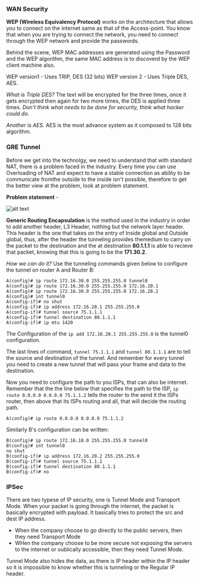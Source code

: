 ### WAN Security

**WEP (Wireless Equivalency Protocol)** works on the architecture that allows you to connect on the internet same as that of the Access-point. You know that when you are trying to connect the network, you need to connect through the WEP network and provide the passwords.

Behind the scene, WEP MAC addresses are generated using the Password and the WEP algorithm, the same MAC address is to discoverd by the WEP client machine also.

WEP version1 - Uses TRIP, DES (32 bits)
WEP version 2 - Uses Triple DES, AES.

*What is Triple DES?* The text will be encrypted for the three times, once it gets encrypted then again for two more times, the DES is applied three times. *Don't think what needs to be done for security, think what hacker could do.*

*Another is AES.* AES is the most advance system as it composed to 128 bits algorithm.


### GRE Tunnel

Before we get into the technolgy, we need to understand that with standard NAT, there is a problem faced in the industry. Every time you can use Overloading of NAT and expect to have a stable connection as ability to be communicate fromthe outside to the inside isn't possible, therefore to get the better view at the problem, look at problem statement.


**Problem statement** - 

![alt text](gre-tunnel.png)


**Generic Routing Encapsulation** is the method used in the industry in order to add another header, L3 Header, nothing but the network layer header. This header is the one that takes on the entry of Inside global and Outside global, thus, after the header the tunneling provides themedium to carry on the packet to the destination and the at destination **80.1.1.1** is able to recieve that packet, knowing that this is going to be the **171.30.2**.

*How we can do it?* Use the tunneling commands given below to configure the tunnel on router A and Router B:

```
A(config)# ip route 172.16.30.0 255.255.255.0 tunnel0 
A(config)# ip route 172.16.30.0 255.255.255.0 172.16.20.1
A(config)# ip route 172.16.30.0 255.255.255.0 172.16.20.2
A(config)# int tunnel0
A(config-if)# no shut
A(config-if)# ip address 172.16.20.1 255.255.255.0
A(config-if)# tunnel source 75.1.1.1
A(config-if)# tunnel destination 80.1.1.1
A(config-if)# ip mtu 1420
```

The Configuration of the `ip add 172.16.20.1 255.255.255.0` is the tunnel0 configuration.

The last lines of command, `tunnel 75.1.1.1` and `tunnel 80.1.1.1` are to tell the source and destination of the tunnel. And remember for every tunnel you need to create a new tunnel that will pass your frame and data to the destination.

Now you need to configure the path to you ISPs, that can also be internet. Remember that the the line below that specifies the path to the ISP, `ip route 0.0.0.0 0.0.0.0 75.1.1.2` tells the router to the send it the ISPs router, then above that its ISPs routing and all, that will decide the routing path.

```
A(config)# ip route 0.0.0.0 0.0.0.0 75.1.1.2
```

Similarly B's configuration can be written:

```
B(config)# ip route 172.16.10.0 255.255.255.0 tunnel0
B(config)# int tunnel0
no shut
B(config-if)# ip address 172.16.20.2 255.255.255.0
B(config-if)# tunnel source 75.1.1.1
B(config-if)# tunnel destination 80.1.1.1
B(config-if)# no
```

### IPSec 

There are two typese of IP security, one is Tunnel Mode and Transport Mode. When your packet is going through the internet, the packet is basically encrypted with payload. It basically tries to protect the src and dest IP address. 

- When the company choose to go directly to the public servers, then they need Transport Mode 
- WHen the company choose to be more secure not exposing the servers to the internet or oublically accessible, then they need Tunnel Mode. 

Tunnel Mode also hides the data, as there is IP header within the IP header so it is impossible to know whether this is tunneling or the Regular IP header.
 




